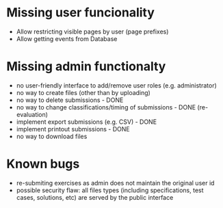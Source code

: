 

# Missing user funcionality

* Allow restricting visible pages by user (page prefixes)
* Allow getting events from Database

# Missing admin functionalty

* no user-friendly interface to add/remove user roles (e.g. administrator)
* no way to create files (other than by uploading)
* no way to delete submissions - DONE
* no way to change classifications/timing of submissions - DONE (re-evaluation)
* implement export submissions (e.g. CSV) - DONE
* implement printout submissions - DONE
* no way to download files

# Known bugs

* re-submiting exercises as admin does not maintain the original user id
* possible security flaw: all files types (including specifications, test cases,
  solutions, etc) are served by the public interface
